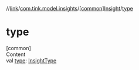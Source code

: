//[link](../../index.md)/[com.tink.model.insights](../index.md)/[[common]Insight](index.md)/[type](type.md)



# type  
[common]  
Content  
val [type](type.md): [InsightType](../[common]-insight-type/index.md)  




